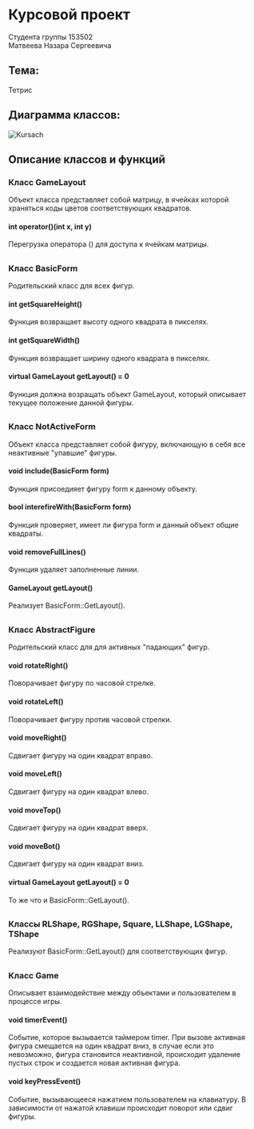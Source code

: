 # Курсовой проект
Cтудента группы 153502\
Матвеева Назара Сергеевича



## Тема:
Тетрис



## Диаграмма классов:
![Kursach](https://user-images.githubusercontent.com/80688100/222981709-47f8ebc0-720a-4ad0-aab8-9b9c82ed4434.svg)



## Описание классов и функций
### Класс GameLayout
Объект класса представляет собой матрицу, в ячейках которой храняться коды цветов соответствующих квадратов.

#### int operator()(int x, int y)
Перегрузка оператора () для доступа к ячейкам матрицы.

##
### Класс BasicForm
Родительский класс для всех фигур.

#### int getSquareHeight()
Функция возвращает высоту одного квадрата в пикселях.

#### int getSquareWidth()
Функция возвращает ширину одного квадрата в пикселях.

#### virtual GameLayout getLayout() = 0
Функция должна возращать объект GameLayout, который описывает текущее положение данной фигуры.

##
### Класс NotActiveForm
Объект класса представляет собой фигуру, включающую в себя все неактивные "упавшие" фигуры.

#### void include(BasicForm form)
Функция присоедияет фигуру form к данному объекту.

#### bool interefireWith(BasicForm form)
Функция проверяет, имеет ли фигура form и данный объект общие квадраты.

#### void removeFullLines()
Функция удаляет заполненные линии.

#### GameLayout getLayout()
Реализует BasicForm::GetLayout().

##
### Класс AbstractFigure
Родительский класс для для активных "падающих" фигур.

#### void rotateRight()
Поворачивает фигуру по часовой стрелке.

#### void rotateLeft()
Поворачивает фигуру против часовой стрелки.

#### void moveRight()
Сдвигает фигуру на один квадрат вправо.

#### void moveLeft()
Сдвигает фигуру на один квадрат влево.

#### void moveTop()
Сдвигает фигуру на один квадрат вверх.

#### void moveBot()
Сдвигает фигуру на один квадрат вниз.

#### virtual GameLayout getLayout() = 0
То же что и BasicForm::GetLayout().

##
### Классы RLShape, RGShape, Square, LLShape, LGShape, TShape
Реализуют BasicForm::GetLayout() для соответствующих фигур.

##
### Класс Game
Описывает взаимодействие между объектами и пользователем в процессе игры.

#### void timerEvent()
Событие, которое вызывается таймером timer. При вызове активная фигура смещается на один квадрат вниз, в случае если это невозможно, фигура становится неактивной, происходит удаление пустых строк и создается новая активная фигура.

#### void keyPressEvent()
Событие, вызывающееся нажатием пользователем на клавиатуру. В зависимости от нажатой клавиши происходит поворот или сдвиг фигуры.
